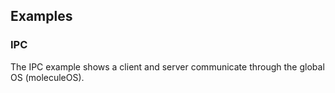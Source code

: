## Examples

### IPC

The IPC example shows a client and server communicate through the global OS (moleculeOS).
